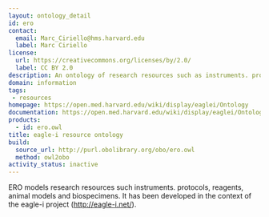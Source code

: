 ```yaml
---
layout: ontology_detail
id: ero
contact:
  email: Marc_Ciriello@hms.harvard.edu
  label: Marc Ciriello
license:
  url: https://creativecommons.org/licenses/by/2.0/
  label: CC BY 2.0
description: An ontology of research resources such as instruments. protocols, reagents, animal models and biospecimens.
domain: information
tags:
 - resources
homepage: https://open.med.harvard.edu/wiki/display/eaglei/Ontology
documentation: https://open.med.harvard.edu/wiki/display/eaglei/Ontology
products:
  - id: ero.owl
title: eagle-i resource ontology
build:
  source_url: http://purl.obolibrary.org/obo/ero.owl
  method: owl2obo
activity_status: inactive
---
```


ERO models research resources such instruments. protocols, reagents, animal models and biospecimens. It has been developed in the context of the eagle-i project  (http://eagle-i.net/).

